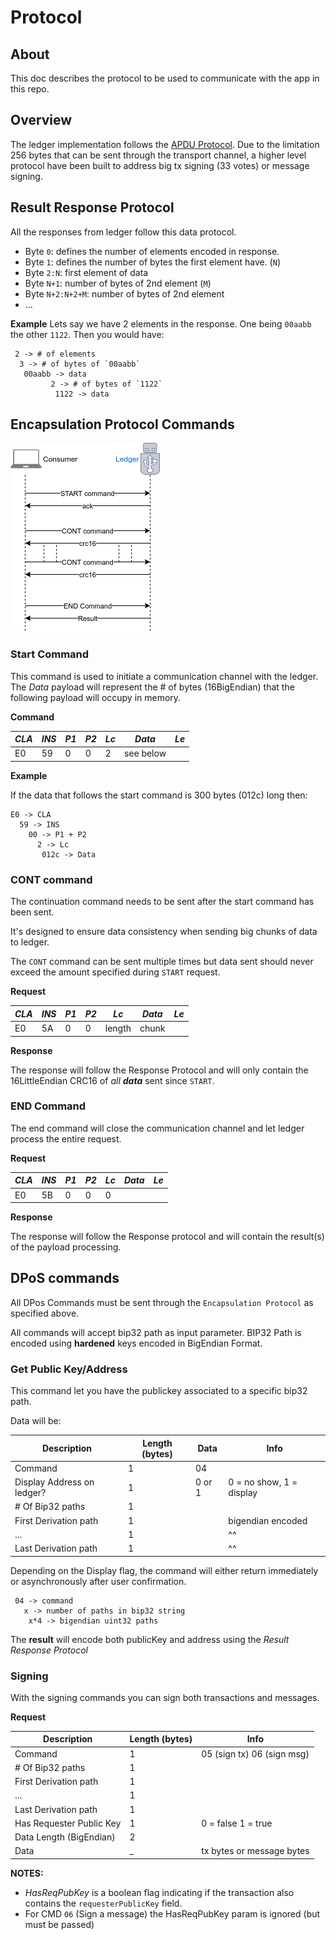 # Protocol

## About

This doc describes the protocol to be used to communicate with the app in this repo.

## Overview

The ledger implementation follows the [APDU Protocol](https://en.wikipedia.org/wiki/Smart_card_application_protocol_data_unit). Due to the limitation 256 bytes that can be sent through the transport channel, a higher level protocol have been built to address big tx signing (33 votes) or message signing.

## Result Response Protocol
All the responses from ledger follow this data protocol.

 * Byte `0`: defines the number of elements encoded in response.
 * Byte `1`: defines the number of bytes the first element have. (`N`)
 * Byte `2:N`: first element of data
 * Byte `N+1`: number of bytes of 2nd element (`M`)
 * Byte `N+2:N+2+M`: number of bytes of 2nd element
 * ...

**Example**
Lets say we have 2 elements in the response. One being `00aabb` the other `1122`. Then you would have:
```
 2 -> # of elements
  3 -> # of bytes of `00aabb`
   00aabb -> data
         2 -> # of bytes of `1122`
          1122 -> data
```

## Encapsulation Protocol Commands
![Proto overview](./assets/comm-proto.png "Proto Overview")

### Start Command

This command is used to initiate a communication channel with the ledger. The *Data* payload will represent the # of bytes (16BigEndian) that the following payload will occupy in memory.

**Command**

| *CLA* | *INS*  | *P1*  | *P2* | *Lc* |  *Data*   | *Le*  |
|-------|--------|-------|------|------|-----------|-------|
|   E0  |   59   |   0   |   0  |  2   | see below |       |

**Example**

If the data that follows the start command is 300 bytes (012c) long then:
```
E0 -> CLA
  59 -> INS
    00 -> P1 + P2
      2 -> Lc
       012c -> Data
```

### CONT command

The continuation command needs to be sent after the start command has been sent.

It's designed to ensure data consistency when sending big chunks of data to ledger.

The `CONT` command can be sent multiple times but data sent should never exceed the amount specified during `START` request.

**Request**

| *CLA* | *INS*  | *P1*  | *P2* |  *Lc*  |  *Data*   | *Le*  |
|-------|--------|-------|------|--------|-----------|-------|
|   E0  |   5A   |   0   |  0   | length |   chunk   |       |

**Response**

The response will follow the Response Protocol and will only contain the 16LittleEndian CRC16 of *all __data__* sent since `START`.

### END Command

The end command will close the communication channel and let ledger process the entire request.

**Request**

| *CLA* | *INS*  | *P1*  | *P2* |  *Lc*  |  *Data*   | *Le*  |
|-------|--------|-------|------|--------|-----------|-------|
|   E0  |   5B   |   0   |  0   |   0    |           |       |

**Response**

The response will follow the Response protocol and will contain the result(s) of the payload processing.

## DPoS commands

All DPos Commands must be sent through the `Encapsulation Protocol` as specified above.

All commands will accept bip32 path as input parameter. BIP32 Path is encoded using **hardened** keys encoded in BigEndian Format.

### Get Public Key/Address
This command let you have the publickey associated to a specific bip32 path.

Data will be:

|  Description                       | Length (bytes) |  Data  |      Info                |
|------------------------------------|----------------|--------|--------------------------|
| Command                            |       1        |   04   |                          |
| Display Address on ledger?         |       1        | 0 or 1 | 0 = no show, 1 = display |                             |
| # Of Bip32 paths                   |       1        |        |                          |
| First Derivation path              |       1        |        |    bigendian encoded     |
|               ...                  |       1        |        |           ^^             |
| Last Derivation path               |       1        |        |           ^^             |

Depending on the Display flag, the command will either return immediately or asynchronously after user confirmation.



```
 04 -> command
   x -> number of paths in bip32 string
    x*4 -> bigendian uint32 paths
```

The **result** will encode both publicKey and address using the *Result Response Protocol*

### Signing

With the signing commands you can sign both transactions and messages.

**Request**

|  Description                       | Length (bytes) |             Info              |
|------------------------------------|----------------|-------------------------------|
| Command                            |       1        |  05 (sign tx) 06 (sign msg)   |
| # Of Bip32 paths                   |       1        |                               |
| First Derivation path              |       1        |                               |
|               ...                  |       1        |                               |
| Last Derivation path               |       1        |                               |
| Has Requester Public Key           |       1        |  0 = false           1 = true |
| Data Length (BigEndian)            |       2        |                               |
| Data                               |       _        |  tx bytes or message bytes    |


**NOTES:**
 * _HasReqPubKey_ is a boolean flag indicating if the transaction also contains the `requesterPublicKey` field.
 * For CMD `06` (Sign a message) the HasReqPubKey param is ignored (but must be passed)

